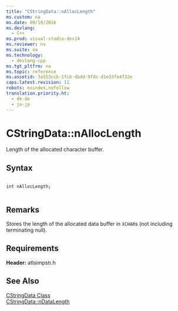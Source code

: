 ```yaml
---
title: "CStringData::nAllocLength"
ms.custom: na
ms.date: 09/19/2016
ms.devlang: 
  - C++
ms.prod: visual-studio-dev14
ms.reviewer: na
ms.suite: na
ms.technology: 
  - devlang-cpp
ms.tgt_pltfrm: na
ms.topic: reference
ms.assetid: 3a553ccb-1fcb-4bdd-9fdc-d1e33fe4f32e
caps.latest.revision: 11
robots: noindex,nofollow
translation.priority.ht: 
  - de-de
  - ja-jp
---
```

# CStringData::nAllocLength
Length of the allocated character buffer.  
  
## Syntax  
  
```  
  
int nAllocLength;  
  
```  
  
## Remarks  
 Stores the length of the allocated data buffer in `XCHAR`s (not including terminating null).  
  
## Requirements  
 **Header:** atlsimpstr.h  
  
## See Also  
 [CStringData Class](../vs140/CStringData-Class.md)   
 [CStringData::nDataLength](../vs140/CStringData--nDataLength.md)